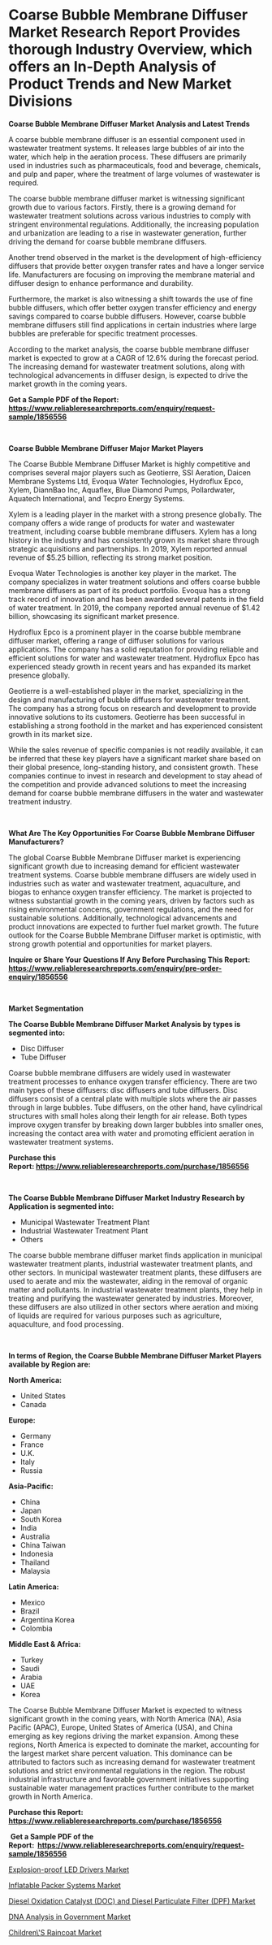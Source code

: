 <p><h1>Coarse Bubble Membrane Diffuser Market Research Report Provides thorough Industry Overview, which offers an In-Depth Analysis of Product Trends and New Market Divisions</h1></p><p><strong>Coarse Bubble Membrane Diffuser Market Analysis and Latest Trends</strong></p>
<p><p>A coarse bubble membrane diffuser is an essential component used in wastewater treatment systems. It releases large bubbles of air into the water, which help in the aeration process. These diffusers are primarily used in industries such as pharmaceuticals, food and beverage, chemicals, and pulp and paper, where the treatment of large volumes of wastewater is required.</p><p>The coarse bubble membrane diffuser market is witnessing significant growth due to various factors. Firstly, there is a growing demand for wastewater treatment solutions across various industries to comply with stringent environmental regulations. Additionally, the increasing population and urbanization are leading to a rise in wastewater generation, further driving the demand for coarse bubble membrane diffusers.</p><p>Another trend observed in the market is the development of high-efficiency diffusers that provide better oxygen transfer rates and have a longer service life. Manufacturers are focusing on improving the membrane material and diffuser design to enhance performance and durability.</p><p>Furthermore, the market is also witnessing a shift towards the use of fine bubble diffusers, which offer better oxygen transfer efficiency and energy savings compared to coarse bubble diffusers. However, coarse bubble membrane diffusers still find applications in certain industries where large bubbles are preferable for specific treatment processes.</p><p>According to the market analysis, the coarse bubble membrane diffuser market is expected to grow at a CAGR of 12.6% during the forecast period. The increasing demand for wastewater treatment solutions, along with technological advancements in diffuser design, is expected to drive the market growth in the coming years.</p></p>
<p><strong>Get a Sample PDF of the Report:&nbsp; <a href="https://www.reliableresearchreports.com/enquiry/request-sample/1856556">https://www.reliableresearchreports.com/enquiry/request-sample/1856556</a></strong></p>
<p>&nbsp;</p>
<p><strong>Coarse Bubble Membrane Diffuser Major Market Players</strong></p>
<p><p>The Coarse Bubble Membrane Diffuser Market is highly competitive and comprises several major players such as Geotierre, SSI Aeration, Daicen Membrane Systems Ltd, Evoqua Water Technologies, Hydroflux Epco, Xylem, DiannBao Inc, Aquaflex, Blue Diamond Pumps, Pollardwater, Aquatech International, and Tecpro Energy Systems.</p><p>Xylem is a leading player in the market with a strong presence globally. The company offers a wide range of products for water and wastewater treatment, including coarse bubble membrane diffusers. Xylem has a long history in the industry and has consistently grown its market share through strategic acquisitions and partnerships. In 2019, Xylem reported annual revenue of $5.25 billion, reflecting its strong market position.</p><p>Evoqua Water Technologies is another key player in the market. The company specializes in water treatment solutions and offers coarse bubble membrane diffusers as part of its product portfolio. Evoqua has a strong track record of innovation and has been awarded several patents in the field of water treatment. In 2019, the company reported annual revenue of $1.42 billion, showcasing its significant market presence.</p><p>Hydroflux Epco is a prominent player in the coarse bubble membrane diffuser market, offering a range of diffuser solutions for various applications. The company has a solid reputation for providing reliable and efficient solutions for water and wastewater treatment. Hydroflux Epco has experienced steady growth in recent years and has expanded its market presence globally.</p><p>Geotierre is a well-established player in the market, specializing in the design and manufacturing of bubble diffusers for wastewater treatment. The company has a strong focus on research and development to provide innovative solutions to its customers. Geotierre has been successful in establishing a strong foothold in the market and has experienced consistent growth in its market size.</p><p>While the sales revenue of specific companies is not readily available, it can be inferred that these key players have a significant market share based on their global presence, long-standing history, and consistent growth. These companies continue to invest in research and development to stay ahead of the competition and provide advanced solutions to meet the increasing demand for coarse bubble membrane diffusers in the water and wastewater treatment industry.</p></p>
<p>&nbsp;</p>
<p><strong>What Are The Key Opportunities For Coarse Bubble Membrane Diffuser Manufacturers?</strong></p>
<p><p>The global Coarse Bubble Membrane Diffuser market is experiencing significant growth due to increasing demand for efficient wastewater treatment systems. Coarse bubble membrane diffusers are widely used in industries such as water and wastewater treatment, aquaculture, and biogas to enhance oxygen transfer efficiency. The market is projected to witness substantial growth in the coming years, driven by factors such as rising environmental concerns, government regulations, and the need for sustainable solutions. Additionally, technological advancements and product innovations are expected to further fuel market growth. The future outlook for the Coarse Bubble Membrane Diffuser market is optimistic, with strong growth potential and opportunities for market players.</p></p>
<p><strong>Inquire or Share Your Questions If Any Before Purchasing This Report: <a href="https://www.reliableresearchreports.com/enquiry/pre-order-enquiry/1856556">https://www.reliableresearchreports.com/enquiry/pre-order-enquiry/1856556</a></strong></p>
<p>&nbsp;</p>
<p><strong>Market Segmentation</strong></p>
<p><strong>The Coarse Bubble Membrane Diffuser Market Analysis by types is segmented into:</strong></p>
<p><ul><li>Disc Diffuser</li><li>Tube Diffuser</li></ul></p>
<p><p>Coarse bubble membrane diffusers are widely used in wastewater treatment processes to enhance oxygen transfer efficiency. There are two main types of these diffusers: disc diffusers and tube diffusers. Disc diffusers consist of a central plate with multiple slots where the air passes through in large bubbles. Tube diffusers, on the other hand, have cylindrical structures with small holes along their length for air release. Both types improve oxygen transfer by breaking down larger bubbles into smaller ones, increasing the contact area with water and promoting efficient aeration in wastewater treatment systems.</p></p>
<p><strong>Purchase this Report:&nbsp;<a href="https://www.reliableresearchreports.com/purchase/1856556">https://www.reliableresearchreports.com/purchase/1856556</a></strong></p>
<p>&nbsp;</p>
<p><strong>The Coarse Bubble Membrane Diffuser Market Industry Research by Application is segmented into:</strong></p>
<p><ul><li>Municipal Wastewater Treatment Plant</li><li>Industrial Wastewater Treatment Plant</li><li>Others</li></ul></p>
<p><p>The coarse bubble membrane diffuser market finds application in municipal wastewater treatment plants, industrial wastewater treatment plants, and other sectors. In municipal wastewater treatment plants, these diffusers are used to aerate and mix the wastewater, aiding in the removal of organic matter and pollutants. In industrial wastewater treatment plants, they help in treating and purifying the wastewater generated by industries. Moreover, these diffusers are also utilized in other sectors where aeration and mixing of liquids are required for various purposes such as agriculture, aquaculture, and food processing.</p></p>
<p>&nbsp;</p>
<p><strong>In terms of Region, the Coarse Bubble Membrane Diffuser Market Players available by Region are:</strong></p>
<p>
    <p> <strong> North America: </strong>
        <ul>
            <li>United States</li>
            <li>Canada</li>
        </ul>
        </p> 
    <p> <strong> Europe: </strong>
        <ul>
            <li>Germany</li>
            <li>France</li>
            <li>U.K.</li>
            <li>Italy</li>
            <li>Russia</li>
        </ul>
        </p> 
    <p> <strong> Asia-Pacific: </strong>
        <ul>
            <li>China</li>
            <li>Japan</li>
            <li>South Korea</li>
            <li>India</li>
            <li>Australia</li>
            <li>China Taiwan</li>
            <li>Indonesia</li>
            <li>Thailand</li>
            <li>Malaysia</li>
        </ul>
        </p> 
    <p> <strong> Latin America: </strong>
        <ul>
            <li>Mexico</li>
            <li>Brazil</li>
            <li>Argentina Korea</li>
            <li>Colombia</li>
        </ul>
        </p> 
    <p> <strong> Middle East & Africa: </strong>
        <ul>
            <li>Turkey</li>
            <li>Saudi</li>
            <li>Arabia</li>
            <li>UAE</li>
            <li>Korea</li>
        </ul>
    </p>
    </p>
<p><p>The Coarse Bubble Membrane Diffuser Market is expected to witness significant growth in the coming years, with North America (NA), Asia Pacific (APAC), Europe, United States of America (USA), and China emerging as key regions driving the market expansion. Among these regions, North America is expected to dominate the market, accounting for the largest market share percent valuation. This dominance can be attributed to factors such as increasing demand for wastewater treatment solutions and strict environmental regulations in the region. The robust industrial infrastructure and favorable government initiatives supporting sustainable water management practices further contribute to the market growth in North America.</p></p>
<p><strong>Purchase this Report: <a href="https://www.reliableresearchreports.com/purchase/1856556">https://www.reliableresearchreports.com/purchase/1856556</a></strong></p>
<p>&nbsp;<strong>Get a Sample PDF of the Report:&nbsp;&nbsp;<a href="https://www.reliableresearchreports.com/enquiry/request-sample/1856556">https://www.reliableresearchreports.com/enquiry/request-sample/1856556</a></strong></p>
<p><strong></strong></p>
<p><p><a href="https://www.linkedin.com/pulse/explosion-proof-led-drivers-market-share-amp-new-trends-muvre/">Explosion-proof LED Drivers Market</a></p><p><a href="https://www.linkedin.com/pulse/inflatable-packer-systems-market-research/">Inflatable Packer Systems Market</a></p><p><a href="https://medium.com/@ruthmorales25/diesel-oxidation-catalyst-doc-and-diesel-particulate-filter-dpf-market-trends-forecast-and-4d69d1954da2">Diesel Oxidation Catalyst (DOC) and Diesel Particulate Filter (DPF) Market</a></p><p><a href="https://medium.com/@lorimyers95/dna-analysis-in-government-market-size-reveals-the-best-marketing-channels-in-global-industry-d2e9faf891f3">DNA Analysis in Government Market</a></p><p><a href="https://github.com/gaydyna/Market-Research-Report-List-1/blob/main/childrens-raincoat-market.md">Children\'S Raincoat Market</a></p></p>